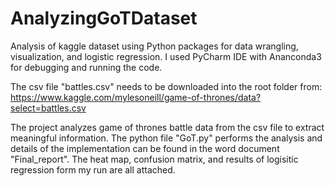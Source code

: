 # AnalyzingGoTDataset
Analysis of kaggle dataset using Python packages for data wrangling, visualization, and logistic regression. I used PyCharm IDE with Ananconda3 for debugging and running the code.

The csv file "battles.csv" needs to be downloaded into the root folder from: https://www.kaggle.com/mylesoneill/game-of-thrones/data?select=battles.csv

The project analyzes game of thrones battle data from the csv file to extract meaningful information. The python file "GoT.py" performs the analysis and details of the implementation can be found in the word document "Final_report". The heat map, confusion matrix, and results of  logisitic regression form my run are all attached.
